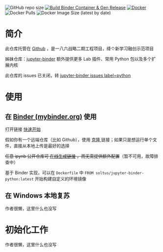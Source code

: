 ![GitHub repo size](https://img.shields.io/github/repo-size/Hi-Windom/jupyter-binder-python?logo=github&style=flat-square) [![Build Binder Container & Gen Release](https://github.com/Hi-Windom/jupyter-binder-python/actions/workflows/ci.yaml/badge.svg?branch=main)](https://github.com/Hi-Windom/jupyter-binder-python/actions/workflows/ci.yaml) [![Docker](https://img.shields.io/badge/Docker-585899?logo=docker&style=flat-square)](https://hub.docker.com/repository/docker/soltus/jupyter-binder-python) ![Docker Pulls](https://img.shields.io/docker/pulls/soltus/jupyter-binder-python?style=flat-square) ![Docker Image Size (latest by date)](https://img.shields.io/docker/image-size/soltus/jupyter-binder-python?style=flat-square)

# 简介

此仓库托管在 [Github](https://github.com/Hi-Windom/jupyter-binder-python) ，是一八六战略二期工程项目，绛亽新学习融创示范项目

姊妹仓库：[jupyter-binder](https://github.com/Hi-Windom/jupyter-binder) 额外提供更多 Lab 插件、常用 Python 包以及多个扩展内核

此仓库的 issues 已关闭，转  [jupyter-binder issues label=python](https://github.com/Hi-Windom/jupyter-binder/issues?q=is%3Aopen+is%3Aissue+label%3A%F0%9F%A7%A9Python)

# 使用

## 在 [Binder (mybinder.org)](https://mybinder.org/) 使用

打开链接 [快速开始](https://mybinder.org/v2/gh/Hi-Windom/jupyter-binder-python/HEAD?urlpath=lab/tree/binder.ipynb)

假如你有一个远端仓库（比如 Github），使用 [克隆 ](https://mybinder.org/v2/gh/Hi-Windom/jupyter-binder-python/HEAD?urlpath=lab/tree/loader.ipynb)链接；如果只是想运行单个文件，直接从本地上传是最好的选择

~~任意 ipynb 公开仓库可 [在线生成链接](https://hub.jupyter.org/nbgitpuller/link?tab=binder) ，而无需提供额外配置~~（暂不可用，故障排查中）

基于 Binder 实现，可以在 `Dockerfile` 中 `FROM soltus/jupyter-binder-python:latest` 开始构建自定义的环境镜像

## 在 Windows 本地复苏

作者很懒，这里什么也没写

# 初始化工作

作者很懒，这里什么也没写
